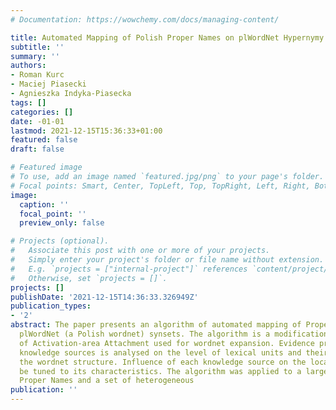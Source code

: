 ```yaml
---
# Documentation: https://wowchemy.com/docs/managing-content/

title: Automated Mapping of Polish Proper Names on plWordNet Hypernymy Structure
subtitle: ''
summary: ''
authors:
- Roman Kurc
- Maciej Piasecki
- Agnieszka Indyka-Piasecka
tags: []
categories: []
date: -01-01
lastmod: 2021-12-15T15:36:33+01:00
featured: false
draft: false

# Featured image
# To use, add an image named `featured.jpg/png` to your page's folder.
# Focal points: Smart, Center, TopLeft, Top, TopRight, Left, Right, BottomLeft, Bottom, BottomRight.
image:
  caption: ''
  focal_point: ''
  preview_only: false

# Projects (optional).
#   Associate this post with one or more of your projects.
#   Simply enter your project's folder or file name without extension.
#   E.g. `projects = ["internal-project"]` references `content/project/deep-learning/index.md`.
#   Otherwise, set `projects = []`.
projects: []
publishDate: '2021-12-15T14:36:33.326949Z'
publication_types:
- '2'
abstract: The paper presents an algorithm of automated mapping of Proper Names onto
  plWordNet (a Polish wordnet) synsets. The algorithm is a modification of Algorithm
  of Activation-area Attachment used for wordnet expansion. Evidence provided by different
  knowledge sources is analysed on the level of lexical units and their location in
  the wordnet structure. Influence of each knowledge source on the local context can
  be tuned to its characteristics. The algorithm was applied to a large set of Polish
  Proper Names and a set of heterogeneous
publication: ''
---
```

